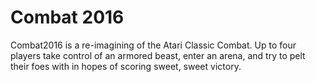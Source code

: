 # Combat 2016
Combat2016 is a re-imagining of the Atari Classic Combat. Up to four players take control of an armored beast, enter an arena, and try to pelt their foes with in hopes of scoring sweet, sweet victory.
